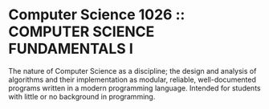 # Computer Science 1026 :: COMPUTER SCIENCE FUNDAMENTALS I
The nature of Computer Science as a discipline; the design and analysis of algorithms and their implementation as modular, reliable, well-documented programs written in a modern programming language. Intended for students with little or no background in programming.
